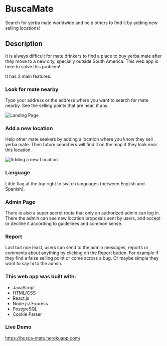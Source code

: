 # BuscaMate

Search for yerba mate worldwide and help others to find it by adding new selling locations!

## Description

It is always difficult for mate drinkers to find a place to buy yerba mate after they move to a new city, specially outside South America. This web app is here to solve this problem!

It has 2 main features:

### Look for mate nearby

Type your address or the address where you want to search for mate nearby. See the selling points that are near, if any.

![Landing Page](https://user-images.githubusercontent.com/58660281/82734329-a9b2cf80-9d1a-11ea-8576-506b956bce10.png)

### Add a new location

Help other mate seekers by adding a location where you know they sell yerba mate. Then future searchers will find it on the map if they look near this location.

![Adding a new Location](https://user-images.githubusercontent.com/58660281/80589365-4e8f0500-8a1a-11ea-8ba8-2c13517fb05c.png)

### Language

Little flag at the top right to switch languages (between English and Spanish).

### Admin Page

There is also a super secret route that only an authorized admin can log in. There the admin can see new location proposals sent by users, and accept or decline it according to guidelines and common sense.

### Report

Last but noe least, users can send to the admin messages, reports or comments about anything by clicking on the Report button. For example if they find a false selling point or come across a bug. Or maybe simple they want to say hi to the admin.

### This web app was built with:

-   JavaScript
-   HTML/CSS
-   React.js
-   Node.js/ Express
-   PostgreSQL
-   Cookie Parser

### Live Demo

https://busca-mate.herokuapp.com/
